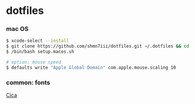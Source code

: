 # dotfiles

### mac OS

```bash
$ xcode-select --install
$ git clone https://github.com/shmn7iii/dotfiles.git ~/.dotfiles && cd ~/.dotfiles
$ /bin/bash setup.macos.sh
```

```bash
# option: mouse speed
$ defaults write "Apple Global Domain" com.apple.mouse.scaling 10
```

### common: fonts

[Cica](https://github.com/miiton/Cica)
